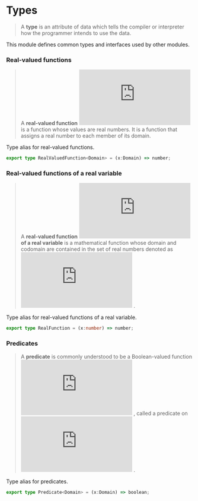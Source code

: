 
# Types
> A **type** is an attribute of data which tells the compiler or interpreter
> how the programmer intends to use the data.

This module defines common types and interfaces used by other modules.

### Real-valued functions
> A **real-valued function** ![$f$](http://latex.codecogs.com/png.latex?f)  is a function whose values are real numbers.
> It is a function that assigns a real number to each member of its domain.

Type alias for real-valued functions.
```typescript
export type RealValuedFunction<Domain> = (x:Domain) => number;
```

### Real-valued functions of a real variable
> A **real-valued function** ![$f$](http://latex.codecogs.com/png.latex?f)  **of a real variable** is a mathematical
> function whose domain and codomain are contained in the set of real numbers
> denoted as ![$\mathbb{R}$](http://latex.codecogs.com/png.latex?%5Cmathbb%7BR%7D) .

Type alias for real-valued functions of a real variable.
```typescript
export type RealFunction = (x:number) => number;
```

### Predicates
> A **predicate** is commonly understood to be a Boolean-valued function
> ![$P: X \rightarrow \{true, false\}$](http://latex.codecogs.com/png.latex?P%3A%20X%20%5Crightarrow%20%5C%7Btrue%2C%20false%5C%7D) , called a predicate on ![$X$](http://latex.codecogs.com/png.latex?X) .

Type alias for predicates.
```typescript
export type Predicate<Domain> = (x:Domain) => boolean;
```
